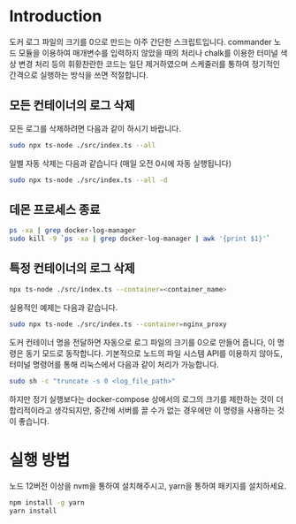 # Introduction

도커 로그 파일의 크기를 0으로 만드는 아주 간단한 스크립트입니다. commander 노드 모듈을 이용하여 매개변수를 입력하지 않았을 때의 처리나 chalk를 이용한 터미널 색상 변경 처리 등의 휘황찬란한 코드는 일단 제거하였으며 스케줄러를 통하여 정기적인 간격으로 실행하는 방식을 쓰면 적절합니다.

## 모든 컨테이너의 로그 삭제

모든 로그를 삭제하려면 다음과 같이 하시기 바랍니다.

```sh
sudo npx ts-node ./src/index.ts --all
```

일별 자동 삭제는 다음과 같습니다 (매일 오전 0시에 자동 실행됩니다)

```sh
sudo npx ts-node ./src/index.ts --all -d
```

## 데몬 프로세스 종료

```sh
ps -xa | grep docker-log-manager
sudo kill -9 `ps -xa | grep docker-log-manager | awk '{print $1}'`
```

## 특정 컨테이너의 로그 삭제

```sh
npx ts-node ./src/index.ts --container=<container_name>
```

실용적인 예제는 다음과 같습니다.

```sh
sudo npx ts-node ./src/index.ts --container=nginx_proxy
```

도커 컨테이너 명을 전달하면 자동으로 로그 파일의 크기를 0으로 만들어 줍니다, 이 명령은 동기 모드로 동작합니다. 기본적으로 노드의 파일 시스템 API를 이용하지 않아도, 터미널 명령어를 통해 리눅스에서 다음과 같이 처리가 가능합니다.

```sh
sudo sh -c "truncate -s 0 <log_file_path>"
```

하지만 정기 실행보다는 docker-compose 상에서의 로그의 크기를 제한하는 것이 더 합리적이라고 생각되지만, 중간에 서버를 끌 수가 없는 경우에만 이 명령을 사용하는 것이 좋습니다.

# 실행 방법

노드 12버전 이상을 nvm을 통하여 설치해주시고, yarn을 통하여 패키지를 설치하세요.

```sh
npm install -g yarn
yarn install
```
